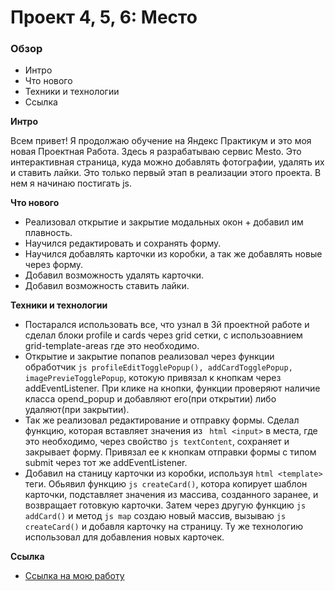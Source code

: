 # Проект 4, 5, 6: Место

### Обзор

* Интро
* Что нового
* Техники и технологии
* Ссылка

**Интро**

Всем привет! Я продолжаю обучение на Яндекс Практикум и это моя новая Проектная Работа.
Здесь я разрабатываю сервис Mesto. Это интерактивная страница, куда можно добавлять
фотографии, удалять их и ставить лайки.
Это только первый этап в реализации этого проекта. В нем я начинаю постигать js.

**Что нового**

* Реализовал открытие и закрытие модальных окон + добавил им плавность.
* Научился редактировать и сохранять форму.
* Научился добавлять карточки из коробки, а так же добавлять новые через форму.
* Добавил возможность удалять карточки.
* Добавил возможность ставить лайки.

**Техники и технологии**

* Постарался использовать все, что узнал в 3й проектной работe и сделал блоки
profile и cards через grid сетки, с использоавнием grid-template-areas
где это необходимо.
* Открытие и закрытие попапов реализовал через функции обработчик
````js profileEditTogglePopup(), addCardTogglePopup, imagePrevieTogglePopup````,
котокую привязал к кнопкам через addEventListener. При клике на кнопки, функции
проверяют наличие класса opend_popup и добавляют его(при открытии) либо удаляют(при
закрытии).
* Так же реализовал редактирование и отправку формы. Сделал функцию, которая вставляет
значения из ``` html <input>``` в места, где это необходимо, через свойство ```js textContent```,
сохраняет и закрывает форму. Привязал ее к кнопкам отправки формы с типом submit через тот же
addEventListener.
* Добавил на станицу карточки из коробки, используя ```html <template>``` теги. Обьявил функцию
````js createCard()````, котора копирует шаблон карточки, подставляет значения из массива, созданного
заранее, и возвращает готовкую карточки. Затем через другую функцию ````js addCard()```` и метод
````js map```` создаю новый массив, вызываю ````js createCard()```` и добавля карточку на страницу.
Ту же технологию использовал для добавления новых карточек.



**Ссылка**

* [Ссылка на мою работу](https://vladis-garagashev.github.io/mesto/index.html)
